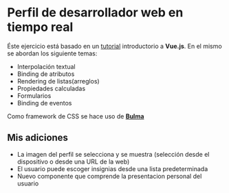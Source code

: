 # Perfil de desarrollador web en tiempo real

Éste ejercicio está basado en un [tutorial](https://www.youtube.com/watch?v=vc3E0WPZMOI)
introductorio a **Vue.js**. En el mismo se abordan los siguiente temas:

- Interpolación textual
- Binding de atributos
- Rendering de listas(arreglos)
- Propiedades calculadas
- Formularios
- Binding de eventos

Como framework de CSS se hace uso de [**Bulma**](https://bulma.io/)

## Mis adiciones

- La imagen del perfil se selecciona y se muestra (selección desde el dispositivo o desde
  una URL de la web)
- El usuario puede escoger insignias desde una lista predeterminada
- Nuevo componente que comprende la presentacion personal del usuario
